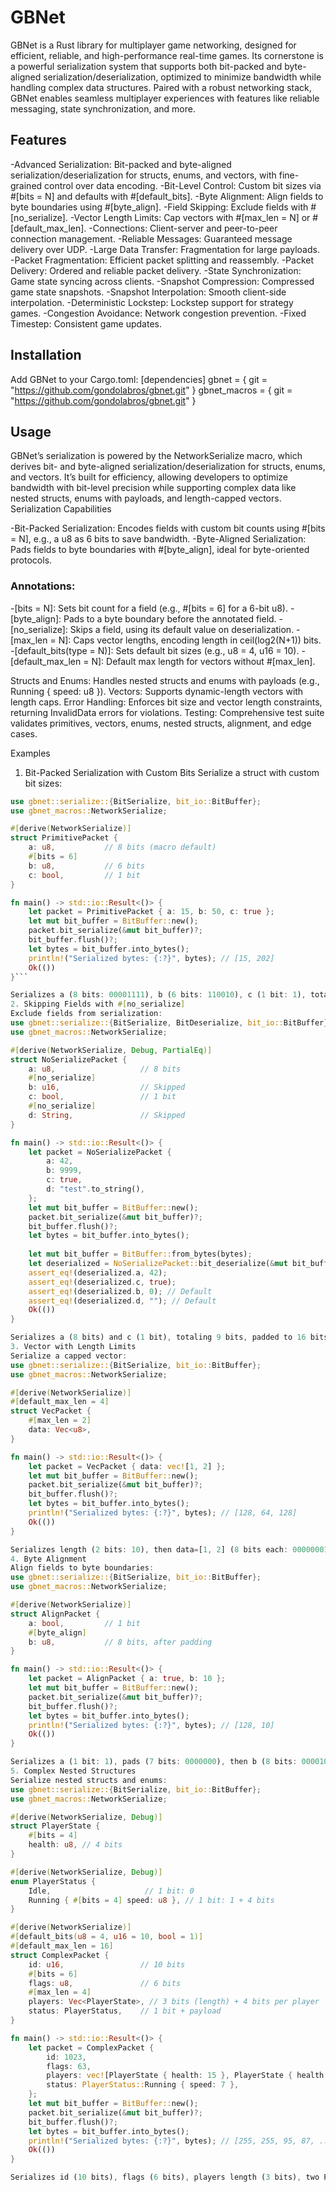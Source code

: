 # GBNet #

GBNet is a Rust library for multiplayer game networking, designed for efficient, reliable, and high-performance real-time games. Its cornerstone is a powerful serialization system that supports both bit-packed and byte-aligned serialization/deserialization, optimized to minimize bandwidth while handling complex data structures. Paired with a robust networking stack, GBNet enables seamless multiplayer experiences with features like reliable messaging, state synchronization, and more.

## Features ##

-Advanced Serialization: Bit-packed and byte-aligned serialization/deserialization for structs, enums, and vectors, with fine-grained control over data encoding.
-Bit-Level Control: Custom bit sizes via #[bits = N] and defaults with #[default_bits].
-Byte Alignment: Align fields to byte boundaries using #[byte_align].
-Field Skipping: Exclude fields with #[no_serialize].
-Vector Length Limits: Cap vectors with #[max_len = N] or #[default_max_len].
-Connections: Client-server and peer-to-peer connection management.
-Reliable Messages: Guaranteed message delivery over UDP.
-Large Data Transfer: Fragmentation for large payloads.
-Packet Fragmentation: Efficient packet splitting and reassembly.
-Packet Delivery: Ordered and reliable packet delivery.
-State Synchronization: Game state syncing across clients.
-Snapshot Compression: Compressed game state snapshots.
-Snapshot Interpolation: Smooth client-side interpolation.
-Deterministic Lockstep: Lockstep support for strategy games.
-Congestion Avoidance: Network congestion prevention.
-Fixed Timestep: Consistent game updates.

## Installation ##
Add GBNet to your Cargo.toml:
[dependencies]
gbnet = { git = "https://github.com/gondolabros/gbnet.git" }
gbnet_macros = { git = "https://github.com/gondolabros/gbnet.git" }

## Usage ##
GBNet’s serialization is powered by the NetworkSerialize macro, which derives bit- and byte-aligned serialization/deserialization for structs, enums, and vectors. It’s built for efficiency, allowing developers to optimize bandwidth with bit-level precision while supporting complex data like nested structs, enums with payloads, and length-capped vectors.
Serialization Capabilities

-Bit-Packed Serialization: Encodes fields with custom bit counts using #[bits = N], e.g., a u8 as 6 bits to save bandwidth.
-Byte-Aligned Serialization: Pads fields to byte boundaries with #[byte_align], ideal for byte-oriented protocols.

### Annotations: ###
-[bits = N]: Sets bit count for a field (e.g., #[bits = 6] for a 6-bit u8).
-[byte_align]: Pads to a byte boundary before the annotated field.
-[no_serialize]: Skips a field, using its default value on deserialization.
-[max_len = N]: Caps vector lengths, encoding length in ceil(log2(N+1)) bits.
-[default_bits(type = N)]: Sets default bit sizes (e.g., u8 = 4, u16 = 10).
-[default_max_len = N]: Default max length for vectors without #[max_len].


Structs and Enums: Handles nested structs and enums with payloads (e.g., Running { speed: u8 }).
Vectors: Supports dynamic-length vectors with length caps.
Error Handling: Enforces bit size and vector length constraints, returning InvalidData errors for violations.
Testing: Comprehensive test suite validates primitives, vectors, enums, nested structs, alignment, and edge cases.

Examples
1. Bit-Packed Serialization with Custom Bits
Serialize a struct with custom bit sizes:

```rust
use gbnet::serialize::{BitSerialize, bit_io::BitBuffer};
use gbnet_macros::NetworkSerialize;

#[derive(NetworkSerialize)]
struct PrimitivePacket {
    a: u8,           // 8 bits (macro default)
    #[bits = 6]
    b: u8,           // 6 bits
    c: bool,         // 1 bit
}

fn main() -> std::io::Result<()> {
    let packet = PrimitivePacket { a: 15, b: 50, c: true };
    let mut bit_buffer = BitBuffer::new();
    packet.bit_serialize(&mut bit_buffer)?;
    bit_buffer.flush()?;
    let bytes = bit_buffer.into_bytes();
    println!("Serialized bytes: {:?}", bytes); // [15, 202]
    Ok(())
}```

Serializes a (8 bits: 00001111), b (6 bits: 110010), c (1 bit: 1), totaling 15 bits, padded to 16 bits.
2. Skipping Fields with #[no_serialize]
Exclude fields from serialization:
use gbnet::serialize::{BitSerialize, BitDeserialize, bit_io::BitBuffer};
use gbnet_macros::NetworkSerialize;

#[derive(NetworkSerialize, Debug, PartialEq)]
struct NoSerializePacket {
    a: u8,                   // 8 bits
    #[no_serialize]
    b: u16,                  // Skipped
    c: bool,                 // 1 bit
    #[no_serialize]
    d: String,               // Skipped
}

fn main() -> std::io::Result<()> {
    let packet = NoSerializePacket {
        a: 42,
        b: 9999,
        c: true,
        d: "test".to_string(),
    };
    let mut bit_buffer = BitBuffer::new();
    packet.bit_serialize(&mut bit_buffer)?;
    bit_buffer.flush()?;
    let bytes = bit_buffer.into_bytes();
    
    let mut bit_buffer = BitBuffer::from_bytes(bytes);
    let deserialized = NoSerializePacket::bit_deserialize(&mut bit_buffer)?;
    assert_eq!(deserialized.a, 42);
    assert_eq!(deserialized.c, true);
    assert_eq!(deserialized.b, 0); // Default
    assert_eq!(deserialized.d, ""); // Default
    Ok(())
}

Serializes a (8 bits) and c (1 bit), totaling 9 bits, padded to 16 bits. Skipped fields use defaults.
3. Vector with Length Limits
Serialize a capped vector:
use gbnet::serialize::{BitSerialize, bit_io::BitBuffer};
use gbnet_macros::NetworkSerialize;

#[derive(NetworkSerialize)]
#[default_max_len = 4]
struct VecPacket {
    #[max_len = 2]
    data: Vec<u8>,
}

fn main() -> std::io::Result<()> {
    let packet = VecPacket { data: vec![1, 2] };
    let mut bit_buffer = BitBuffer::new();
    packet.bit_serialize(&mut bit_buffer)?;
    bit_buffer.flush()?;
    let bytes = bit_buffer.into_bytes();
    println!("Serialized bytes: {:?}", bytes); // [128, 64, 128]
    Ok(())
}

Serializes length (2 bits: 10), then data=[1, 2] (8 bits each: 00000001, 00000010), totaling 18 bits, padded to 24 bits.
4. Byte Alignment
Align fields to byte boundaries:
use gbnet::serialize::{BitSerialize, bit_io::BitBuffer};
use gbnet_macros::NetworkSerialize;

#[derive(NetworkSerialize)]
struct AlignPacket {
    a: bool,         // 1 bit
    #[byte_align]
    b: u8,           // 8 bits, after padding
}

fn main() -> std::io::Result<()> {
    let packet = AlignPacket { a: true, b: 10 };
    let mut bit_buffer = BitBuffer::new();
    packet.bit_serialize(&mut bit_buffer)?;
    bit_buffer.flush()?;
    let bytes = bit_buffer.into_bytes();
    println!("Serialized bytes: {:?}", bytes); // [128, 10]
    Ok(())
}

Serializes a (1 bit: 1), pads (7 bits: 0000000), then b (8 bits: 00001010), totaling 16 bits.
5. Complex Nested Structures
Serialize nested structs and enums:
use gbnet::serialize::{BitSerialize, bit_io::BitBuffer};
use gbnet_macros::NetworkSerialize;

#[derive(NetworkSerialize, Debug)]
struct PlayerState {
    #[bits = 4]
    health: u8, // 4 bits
}

#[derive(NetworkSerialize, Debug)]
enum PlayerStatus {
    Idle,                     // 1 bit: 0
    Running { #[bits = 4] speed: u8 }, // 1 bit: 1 + 4 bits
}

#[derive(NetworkSerialize)]
#[default_bits(u8 = 4, u16 = 10, bool = 1)]
#[default_max_len = 16]
struct ComplexPacket {
    id: u16,                 // 10 bits
    #[bits = 6]
    flags: u8,               // 6 bits
    #[max_len = 4]
    players: Vec<PlayerState>, // 3 bits (length) + 4 bits per player
    status: PlayerStatus,    // 1 bit + payload
}

fn main() -> std::io::Result<()> {
    let packet = ComplexPacket {
        id: 1023,
        flags: 63,
        players: vec![PlayerState { health: 15 }, PlayerState { health: 10 }],
        status: PlayerStatus::Running { speed: 7 },
    };
    let mut bit_buffer = BitBuffer::new();
    packet.bit_serialize(&mut bit_buffer)?;
    bit_buffer.flush()?;
    let bytes = bit_buffer.into_bytes();
    println!("Serialized bytes: {:?}", bytes); // [255, 255, 95, 87, ...]
    Ok(())
}

Serializes id (10 bits), flags (6 bits), players length (3 bits), two PlayerState (4 bits each), and status (1 bit + 4 bits), padded to 64 bits.
